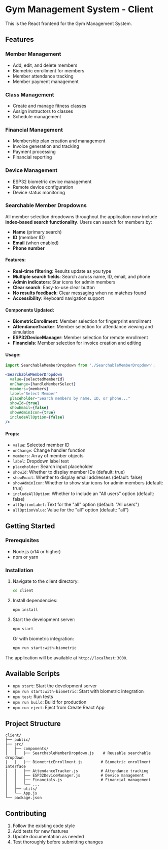 # Gym Management System - Client

This is the React frontend for the Gym Management System.

## Features

### Member Management
- Add, edit, and delete members
- Biometric enrollment for members
- Member attendance tracking
- Member payment management

### Class Management
- Create and manage fitness classes
- Assign instructors to classes
- Schedule management

### Financial Management
- Membership plan creation and management
- Invoice generation and tracking
- Payment processing
- Financial reporting

### Device Management
- ESP32 biometric device management
- Remote device configuration
- Device status monitoring

### Searchable Member Dropdowns

All member selection dropdowns throughout the application now include **index-based search functionality**. Users can search for members by:

- **Name** (primary search)
- **ID** (member ID)
- **Email** (when enabled)
- **Phone number**

#### Features:
- **Real-time filtering**: Results update as you type
- **Multiple search fields**: Search across name, ID, email, and phone
- **Admin indicators**: Star icons for admin members
- **Clear search**: Easy-to-use clear button
- **No results feedback**: Clear messaging when no matches found
- **Accessibility**: Keyboard navigation support

#### Components Updated:
- **BiometricEnrollment**: Member selection for fingerprint enrollment
- **AttendanceTracker**: Member selection for attendance viewing and simulation
- **ESP32DeviceManager**: Member selection for remote enrollment
- **Financials**: Member selection for invoice creation and editing

#### Usage:
```jsx
import SearchableMemberDropdown from './SearchableMemberDropdown';

<SearchableMemberDropdown
  value={selectedMemberId}
  onChange={handleMemberSelect}
  members={members}
  label="Select Member"
  placeholder="Search members by name, ID, or phone..."
  showId={true}
  showEmail={false}
  showAdminIcon={true}
  includeAllOption={false}
/>
```

#### Props:
- `value`: Selected member ID
- `onChange`: Change handler function
- `members`: Array of member objects
- `label`: Dropdown label text
- `placeholder`: Search input placeholder
- `showId`: Whether to display member IDs (default: true)
- `showEmail`: Whether to display email addresses (default: false)
- `showAdminIcon`: Whether to show star icons for admin members (default: true)
- `includeAllOption`: Whether to include an "All users" option (default: false)
- `allOptionLabel`: Text for the "all" option (default: "All users")
- `allOptionValue`: Value for the "all" option (default: "all")

## Getting Started

### Prerequisites
- Node.js (v14 or higher)
- npm or yarn

### Installation
1. Navigate to the client directory:
   ```bash
   cd client
   ```

2. Install dependencies:
   ```bash
   npm install
   ```

3. Start the development server:
   ```bash
   npm start
   ```

   Or with biometric integration:
   ```bash
   npm run start:with-biometric
   ```

The application will be available at `http://localhost:3000`.

## Available Scripts

- `npm start`: Start the development server
- `npm run start:with-biometric`: Start with biometric integration
- `npm test`: Run tests
- `npm run build`: Build for production
- `npm run eject`: Eject from Create React App

## Project Structure

```
client/
├── public/
├── src/
│   ├── components/
│   │   ├── SearchableMemberDropdown.js    # Reusable searchable dropdown
│   │   ├── BiometricEnrollment.js        # Biometric enrollment interface
│   │   ├── AttendanceTracker.js          # Attendance tracking
│   │   ├── ESP32DeviceManager.js         # Device management
│   │   ├── Financials.js                 # Financial management
│   │   └── ...
│   ├── utils/
│   └── App.js
└── package.json
```

## Contributing

1. Follow the existing code style
2. Add tests for new features
3. Update documentation as needed
4. Test thoroughly before submitting changes
